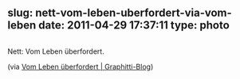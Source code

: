 slug: nett-vom-leben-uberfordert-via-vom-leben
date: 2011-04-29 17:37:11
type: photo
---

<a href="http://www.graphitti-blog.de/2011/04/29/vom-leben-uberfordert/"><img src="{{@asset.url swerner/tumblr/2011-04-29-nett-vom-leben-uberfordert-via-vom-leben-25c4bccc57.jpeg}}" alt=""/></a>

Nett: Vom Leben überfordert.

 (via [Vom Leben überfordert | Graphitti-Blog](http://www.graphitti-blog.de/2011/04/29/vom-leben-uberfordert/))
